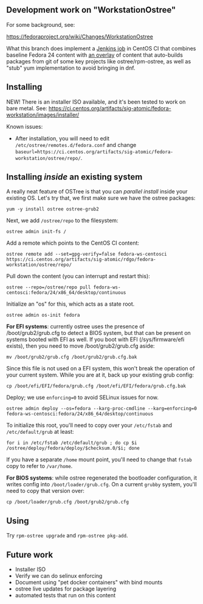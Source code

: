 Development work on "WorkstationOstree"
--------------------------------------

For some background, see:

https://fedoraproject.org/wiki/Changes/WorkstationOstree

What this branch does implement a [Jenkins job](https://ci.centos.org/job/atomic-fedora-ws/) in
CentOS CI that combines baseline Fedora 24 content with [an overlay](overlay.yml)
of content that auto-builds packages from git of some key projects
like ostree/rpm-ostree, as well as "stub" yum implementation to
avoid bringing in dnf.

Installing
----------

NEW! There is an installer ISO available, and it's been tested
to work on bare metal.  See:
https://ci.centos.org/artifacts/sig-atomic/fedora-workstation/images/installer/

Known issues:

 - After installation, you will need to edit `/etc/ostree/remotes.d/fedora.conf` and
   change `baseurl=https://ci.centos.org/artifacts/sig-atomic/fedora-workstation/ostree/repo/`.

Installing *inside* an existing system
---------------------------------------

A really neat feature of OSTree is that you can
*parallel install* inside your existing OS.  Let's try that, we
first make sure we have the ostree packages:

```
yum -y install ostree ostree-grub2
```

Next, we add `/ostree/repo` to the filesystem:
```
ostree admin init-fs /
```

Add a remote which points to the CentOS CI content:
```
ostree remote add --set=gpg-verify=false fedora-ws-centosci https://ci.centos.org/artifacts/sig-atomic/rdgo/fedora-workstation/ostree/repo/
```

Pull down the content (you can interrupt and restart this):
```
ostree --repo=/ostree/repo pull fedora-ws-centosci:fedora/24/x86_64/desktop/continuous
```

Initialize an "os" for this, which acts as a state root.
```
ostree admin os-init fedora
```

**For EFI systems**: currently ostree uses the presence of /boot/grub2/grub.cfg to detect a BIOS system,
but that can be present on systems booted with EFI as well. If you boot with EFI
(/sys/firmware/efi exists), then you need to move /boot/grub2/grub.cfg aside:
```
mv /boot/grub2/grub.cfg /boot/grub2/grub.cfg.bak
```
Since this file is not used on a EFI system, this won't break the operation of your current system. While you are at it, back up your existing grub config:
```
cp /boot/efi/EFI/fedora/grub.cfg /boot/efi/EFI/fedora/grub.cfg.bak
```

Deploy; we use `enforcing=0` to avoid SELinux issues for now.
```
ostree admin deploy --os=fedora --karg-proc-cmdline --karg=enforcing=0 fedora-ws-centosci:fedora/24/x86_64/desktop/continuous
```

To initialize this root, you'll need to copy over your `/etc/fstab` and `/etc/default/grub` at least:
```
for i in /etc/fstab /etc/default/grub ; do cp $i /ostree/deploy/fedora/deploy/$checksum.0/$i; done
```
If you have a separate `/home` mount point, you'll need to change
that `fstab` copy to refer to `/var/home`.

**For BIOS systems**: while ostree regenerated the bootloader configuration,
it writes config into `/boot/loader/grub.cfg`.  On a current `grubby`
system, you'll need to copy that version over:

```
cp /boot/loader/grub.cfg /boot/grub2/grub.cfg
```

Using
-----

Try `rpm-ostree upgrade` and `rpm-ostree pkg-add`.

Future work
-----------

 - Installer ISO
 - Verify we can do selinux enforcing
 - Document using "pet docker containers" with bind mounts
 - ostree live updates for package layering
 - automated tests that run on this content
